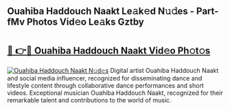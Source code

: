 ## Ouahiba Haddouch Naakt Le𝚊k𝚎d N𝚞𝚍es - Part-fMv Photos Vid𝚎o Le𝚊ks Gztby

# <h2><a href="http://fb03czo.evod.top/?m=Ouahiba+Haddouch+Naakt">🔗 👉🔴 Ouahiba Haddouch Naakt Vid𝚎o Ph𝚘t𝚘s</a></h2>

[![Ouahiba Haddouch Naakt N𝚞d𝚎s](https://i.imgur.com/8V9OHl7.gif)](http://fb03czo.evod.top/?m=Ouahiba+Haddouch+Naakt)
Digital artist Ouahiba Haddouch Naakt and social media influencer, recognized for disseminating dance and lifestyle content through collaborative dance performances and short videos. Exceptional musician Ouahiba Haddouch Naakt, recognized for their remarkable talent and contributions to the world of music. 
